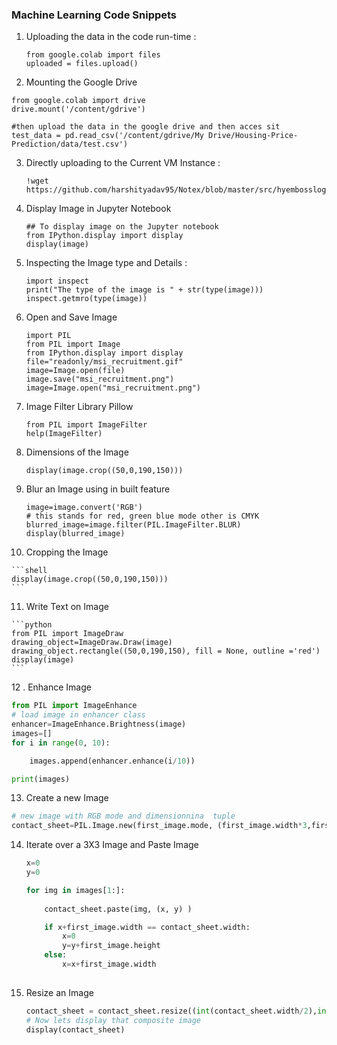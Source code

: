 ### Machine Learning Code Snippets

1. Uploading the data in the code run-time :

   ```shell
   from google.colab import files
   uploaded = files.upload()
   ```

   

2. Mounting the Google Drive 

```shell
from google.colab import drive
drive.mount('/content/gdrive')

#then upload the data in the google drive and then acces sit
test_data = pd.read_csv('/content/gdrive/My Drive/Housing-Price-Prediction/data/test.csv')

```

3. Directly uploading to the Current VM Instance  : 

   ```shell
   !wget  https://github.com/harshityadav95/Notex/blob/master/src/hyembosslogo.jpg
   ```

4. Display Image in Jupyter Notebook

   ```shell
   ## To display image on the Jupyter notebook
   from IPython.display import display
   display(image)
   ```

   

5. Inspecting the Image type and Details :  

   ```shell
   import inspect
   print("The type of the image is " + str(type(image)))
   inspect.getmro(type(image))
   ```

6. Open and Save Image 

   ```shell
   import PIL
   from PIL import Image
   from IPython.display import display
   file="readonly/msi_recruitment.gif"
   image=Image.open(file)
   image.save("msi_recruitment.png")
   image=Image.open("msi_recruitment.png")
   
   ```

   

7. Image Filter Library Pillow

   ```shell
   from PIL import ImageFilter
   help(ImageFilter)
   ```

8. Dimensions of the Image 

   ```shell
   display(image.crop((50,0,190,150)))
   ```

9. Blur an Image using in built feature

   ```shell
   image=image.convert('RGB')
   # this stands for red, green blue mode other is CMYK
   blurred_image=image.filter(PIL.ImageFilter.BLUR)
   display(blurred_image)
   ```

10.  Cropping the Image 

    ```shell
    display(image.crop((50,0,190,150)))
    ```

    

11.  Write Text on Image 

    ```python
    from PIL import ImageDraw
    drawing_object=ImageDraw.Draw(image)
    drawing_object.rectangle((50,0,190,150), fill = None, outline ='red')
    display(image)
    ```

    

12 . Enhance Image

```python
from PIL import ImageEnhance
# load image in enhancer class
enhancer=ImageEnhance.Brightness(image)
images=[]
for i in range(0, 10):

    images.append(enhancer.enhance(i/10))

print(images)
```

13.  Create a new Image 

```python
# new image with RGB mode and dimensionnina  tuple
contact_sheet=PIL.Image.new(first_image.mode, (first_image.width*3,first_image.height*3))

```

14. Iterate over a 3X3 Image and Paste Image 

    ```python
    x=0
    y=0
    
    for img in images[1:]:
       
        contact_sheet.paste(img, (x, y) )
    
        if x+first_image.width == contact_sheet.width:
            x=0
            y=y+first_image.height
        else:
            x=x+first_image.width
            
    ```

15. Resize an Image

    ```python
    contact_sheet = contact_sheet.resize((int(contact_sheet.width/2),int(contact_sheet.height/2) ))
    # Now lets display that composite image
    display(contact_sheet)
    ```

    